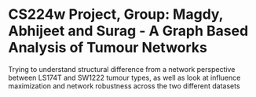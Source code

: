 # CS224w Project, Group: Magdy, Abhijeet and Surag - A Graph Based Analysis of Tumour Networks 

Trying to understand structural difference from a network perspective between LS174T and SW1222 tumour types, as well as look at influence maximization and network robustness across the two different datasets
